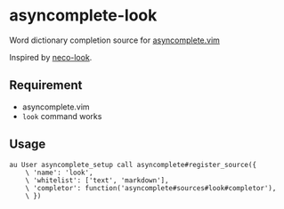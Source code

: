 # asyncomplete-look

Word dictionary completion source for [asyncomplete.vim](https://github.com/prabirshrestha/asyncomplete.vim)

Inspired by [neco-look](https://github.com/ujihisa/neco-look).

## Requirement

- asyncomplete.vim
- `look` command works

## Usage

```vim
au User asyncomplete_setup call asyncomplete#register_source({
    \ 'name': 'look',
    \ 'whitelist': ['text', 'markdown'],
    \ 'completor': function('asyncomplete#sources#look#completor'),
    \ })
```
